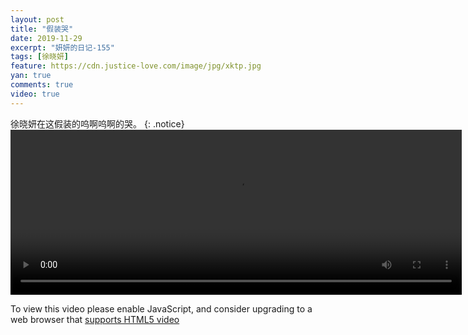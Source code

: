 ```yaml
---
layout: post
title: "假装哭"
date: 2019-11-29
excerpt: "妍妍的日记-155"
tags: [徐晓妍]
feature: https://cdn.justice-love.com/image/jpg/xktp.jpg
yan: true
comments: true
video: true
---
```

徐晓妍在这假装的呜啊呜啊的哭。
{: .notice}
<video id="my-video" class="video-js vjs-16-9 clipboard" controls preload="auto" width="722" height="264" data-setup="{}">
    <source src="{{ site.staticUrl }}/yanyan/video/jiazhuangdeku.mp4" type='video/mp4'>
    <p class="vjs-no-js">
      To view this video please enable JavaScript, and consider upgrading to a web browser that
      <a href="http://videojs.com/html5-video-support/" target="_blank">supports HTML5 video</a>
    </p>
</video>
